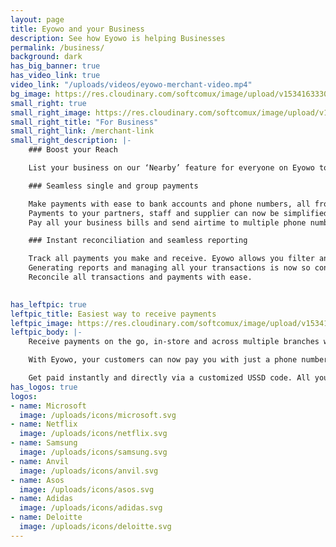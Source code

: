 ```yaml
---
layout: page
title: Eyowo and your Business
description: See how Eyowo is helping Businesses
permalink: /business/
background: dark
has_big_banner: true
has_video_link: true
video_link: "/uploads/videos/eyowo-merchant-video.mp4"
bg_image: https://res.cloudinary.com/softcomux/image/upload/v1534163330/eyw-web/pages/for-business-bg.jpg
small_right: true
small_right_image: https://res.cloudinary.com/softcomux/image/upload/v1534163478/eyw-web/pages/ussd-code.svg
small_right_title: "For Business"
small_right_link: /merchant-link
small_right_description: |-
    ### Boost your Reach

    List your business on our ‘Nearby’ feature for everyone on Eyowo to learn more about your  customized USSD menu, products and sales points.

    ### Seamless single and group payments 

    Make payments with ease to bank accounts and phone numbers, all from one central interface.     
    Payments to your partners, staff and supplier can now be simplified and scheduled.      
    Pay all your business bills and send airtime to multiple phone numbers without hassles.

    ### Instant reconciliation and seamless reporting

    Track all payments you make and receive. Eyowo allows you filter and search for specific transactions.        
    Generating reports and managing all your transactions is now so convenient and fast.     
    Reconcile all transactions and payments with ease.
 

has_leftpic: true
leftpic_title: Easiest way to receive payments
leftpic_image: https://res.cloudinary.com/softcomux/image/upload/v1534163384/eyw-web/pages/manage_sales.jpg
leftpic_body: |-
    Receive payments on the go, in-store and across multiple branches with just a phone number. 

    With Eyowo, your customers can now pay you with just a phone number. It doesn’t matter if you are online or offline.

    Get paid instantly and directly via a customized USSD code. All your customer needs to do is dial * 4255 * Your-Unique-Code * Amount * Customer-PIN # e.g * 4255 * 25 * 1000 * 654321 #
has_logos: true
logos:
- name: Microsoft
  image: /uploads/icons/microsoft.svg
- name: Netflix
  image: /uploads/icons/netflix.svg
- name: Samsung
  image: /uploads/icons/samsung.svg
- name: Anvil
  image: /uploads/icons/anvil.svg
- name: Asos
  image: /uploads/icons/asos.svg
- name: Adidas
  image: /uploads/icons/adidas.svg
- name: Deloitte
  image: /uploads/icons/deloitte.svg
---
```

